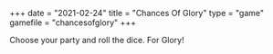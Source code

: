 +++
date = "2021-02-24"
title = "Chances Of Glory"
type = "game"
gamefile = "chancesofglory"
+++

Choose your party and roll the dice. For Glory!
